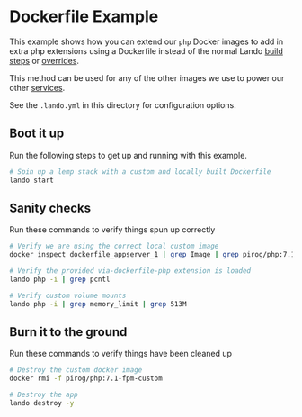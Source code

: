 Dockerfile Example
==================

This example shows how you can extend our `php` Docker images to add in extra php extensions using a Dockerfile instead of the normal Lando [build steps](https://docs.devwithlando.io/config/build.html) or [overrides](https://docs.devwithlando.io/config/advanced.html).

This method can be used for any of the other images we use to power our other [services](https://docs.devwithlando.io/config/services.html).

See the `.lando.yml` in this directory for configuration options.

Boot it up
----------

Run the following steps to get up and running with this example.

```bash
# Spin up a lemp stack with a custom and locally built Dockerfile
lando start
```

Sanity checks
-------------

Run these commands to verify things spun up correctly

```bash
# Verify we are using the correct local custom image
docker inspect dockerfile_appserver_1 | grep Image | grep pirog/php:7.1-fpm-custom

# Verify the provided via-dockerfile-php extension is loaded
lando php -i | grep pcntl

# Verify custom volume mounts
lando php -i | grep memory_limit | grep 513M
```

Burn it to the ground
---------------------

Run these commands to verify things have been cleaned up

```bash
# Destroy the custom docker image
docker rmi -f pirog/php:7.1-fpm-custom

# Destroy the app
lando destroy -y
```
